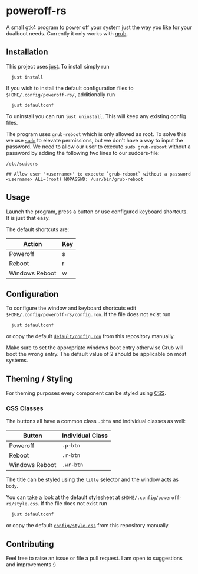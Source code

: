# poweroff-rs
A small [gtk4](https://github.com/gtk-rs/gtk4-rs) program to power off your system just the way you like for your dualboot needs.
Currently it only works with [grub](https://www.gnu.org/software/grub/).

## Installation
This project uses [just](https://github.com/casey/just). To install simply run

```
  just install
```

If you wish to install the default configuration files to `$HOME/.config/poweroff-rs/`, additionally run

```
  just defaultconf
```

To uninstall you can run `just uninstall`. This will keep any existing config files.

The program uses `grub-reboot` which is only allowed as root. To solve this we use [`sudo`](https://man7.org/linux/man-pages/man8/sudo.8.html)
to elevate permissions, but we don't have a way to input the password.
We need to allow our user to execute `sudo grub-reboot` without a password by adding the following two lines to our sudoers-file:

`/etc/sudoers`
```
## Allow user '<username>' to execute `grub-reboot` without a password
<username> ALL=(root) NOPASSWD: /usr/bin/grub-reboot
```

## Usage
Launch the program, press a button or use configured keyboard shortcuts. It is just that easy.

The default shortcuts are:

| Action | Key |
|--------|-----|
| Poweroff | s |
| Reboot | r |
| Windows Reboot | w |

## Configuration
To configure the window and keyboard shortcuts edit `$HOME/.config/poweroff-rs/config.ron`.
If the file does not exist run

```
  just defaultconf
```

or copy the default [`default/config.ron`](https://github.com/michihupf/poweroff-rs/tree/master/config/config.ron) from this repository manually.

Make sure to set the appropriate windows boot entry otherwise Grub will boot the wrong entry. The default value of 2 should be applicable on most systems.

## Theming / Styling
For theming purposes every component can be styled using [CSS](https://developer.mozilla.org/en-US/docs/Web/CSS).

### CSS Classes
The buttons all have a common class `.pbtn` and individual classes as well:

| Button | Individual Class |
|--------|------------------|
| Poweroff | `.p-btn` |
| Reboot | `.r-btn` |
| Windows Reboot | `.wr-btn` |

The title can be styled using the `title` selector and the window acts as `body`.

You can take a look at the default stylesheet at `$HOME/.config/poweroff-rs/style.css`.
If the file does not exist run

```
  just defaultconf
```

or copy the default [`config/style.css`](https://github.com/michihupf/poweroff-rs/tree/master/config/style.css) from this repository manually.

## Contributing
Feel free to raise an issue or file a pull request. I am open to suggestions and improvements :)
